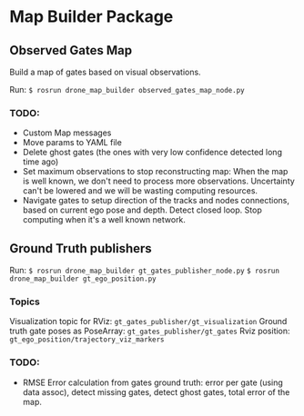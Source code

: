 # Map Builder Package
 
## Observed Gates Map

Build a map of gates based on visual observations.

Run:
`$ rosrun drone_map_builder observed_gates_map_node.py` 


### TODO: 
- Custom Map messages
- Move params to YAML file
- Delete ghost gates (the ones with very low confidence detected long time ago)
- Set maximum observations to stop reconstructing map: When the map is well known, we don't need to process more observations. Uncertainty can't be lowered and we will be wasting computing resources.
- Navigate gates to setup direction of the tracks and nodes connections, based on current ego pose and depth. Detect closed loop. Stop computing when it's a well known network.


## Ground Truth publishers

Run: 
`$ rosrun drone_map_builder gt_gates_publisher_node.py`
`$ rosrun drone_map_builder gt_ego_position.py`

### Topics
Visualization topic for RViz: `gt_gates_publisher/gt_visualization`
Ground truth gate poses as PoseArray: `gt_gates_publisher/gt_gates`
Rviz position: `gt_ego_position/trajectory_viz_markers`

### TODO:
- RMSE Error calculation from gates ground truth: error per gate (using data assoc), detect missing gates, detect ghost gates, total error of the map.  